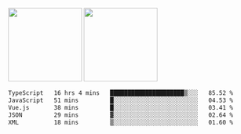 <img src="https://github-readme-stats.vercel.app/api?username=Dream4ever&count_private=true&show_icons=true&theme=tokyonight" height="150" /> <img src="https://github-readme-stats.vercel.app/api/top-langs/?username=Dream4ever&count_private=true&show_icons=true&theme=tokyonight&langs_count=5&layout=compact" height="150" />

<!--START_SECTION:waka-->

```txt
TypeScript   16 hrs 4 mins   █████████████████████▒░░░   85.52 %
JavaScript   51 mins         █░░░░░░░░░░░░░░░░░░░░░░░░   04.53 %
Vue.js       38 mins         █░░░░░░░░░░░░░░░░░░░░░░░░   03.41 %
JSON         29 mins         ▓░░░░░░░░░░░░░░░░░░░░░░░░   02.64 %
XML          18 mins         ▒░░░░░░░░░░░░░░░░░░░░░░░░   01.60 %
```

<!--END_SECTION:waka-->
